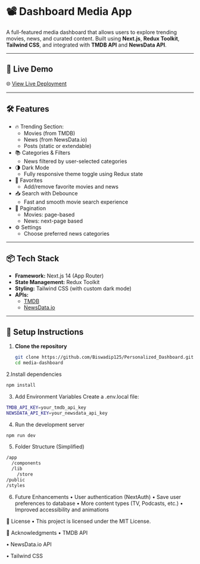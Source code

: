 # 📽️ Dashboard Media App

A full-featured media dashboard that allows users to explore trending movies, news, and curated content. Built using **Next.js**, **Redux Toolkit**, **Tailwind CSS**, and integrated with **TMDB API** and **NewsData API**.

---

## 🚀 Live Demo

🌐 [View Live Deployment](https://personalized-dashboard-sigma.vercel.app/)

---

## 🛠️ Features

- 🔥 Trending Section:
  - Movies (from TMDB)
  - News (from NewsData.io)
  - Posts (static or extendable)
- 📚 Categories & Filters
  - News filtered by user-selected categories
- 🌗 Dark Mode
  - Fully responsive theme toggle using Redux state
- 💾 Favorites
  - Add/remove favorite movies and news
- 📥 Search with Debounce
  - Fast and smooth movie search experience
- 🔁 Pagination
  - Movies: page-based
  - News: next-page based
- ⚙️ Settings
  - Choose preferred news categories

---

## 📦 Tech Stack

- **Framework:** Next.js 14 (App Router)
- **State Management:** Redux Toolkit
- **Styling:** Tailwind CSS (with custom dark mode)
- **APIs:**
  - [TMDB](https://www.themoviedb.org/documentation/api)
  - [NewsData.io](https://newsdata.io/docs)

---

## 🔧 Setup Instructions

1. **Clone the repository**
   ```bash
   git clone https://github.com/Biswadip125/Personalized_Dashboard.git
   cd media-dashboard
   ```

2.Install dependencies
  ```bash
  npm install
  ```
3. Add Environment Variables
Create a .env.local file:
  ````bash
  TMDB_API_KEY=your_tmdb_api_key
  NEWSDATA_API_KEY=your_newsdata_api_key
  ````
4. Run the development server
  ```bash
  npm run dev
  ```
5. Folder Structure (Simplified)
  ```bash
  /app
    /components
    /lib
      /store
  /public
  /styles
  ````
6.  Future Enhancements
• User authentication (NextAuth)
• Save user preferences to database
• More content types (TV, Podcasts, etc.)
• Improved accessibility and animations

📜 License
• This project is licensed under the MIT License.

🙌 Acknowledgments
• TMDB API

• NewsData.io API

• Tailwind CSS

